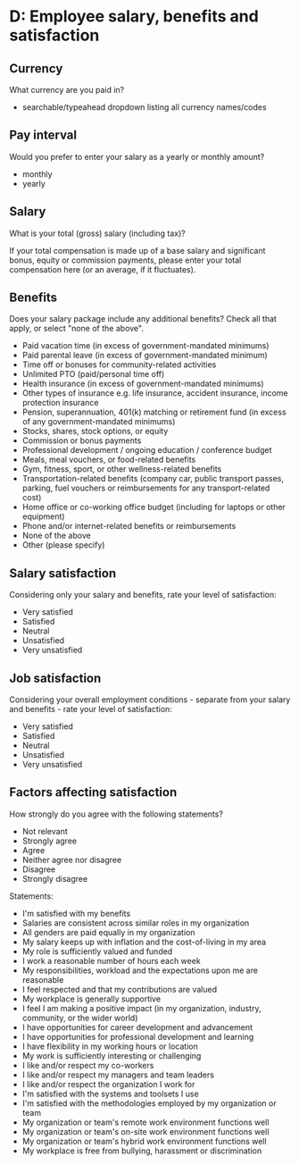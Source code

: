 # D: Employee salary, benefits and satisfaction

## Currency

What currency are you paid in?

- searchable/typeahead dropdown listing all currency names/codes

## Pay interval

Would you prefer to enter your salary as a yearly or monthly amount?

- monthly 
- yearly

## Salary

What is your total (gross) salary (including tax)? 

If your total compensation is made up of a base salary and significant bonus, equity or commission payments, please enter your total compensation here (or an average, if it fluctuates).

## Benefits

Does your salary package include any additional benefits? Check all that apply, or select "none of the above".

- Paid vacation time (in excess of government-mandated minimums)
- Paid parental leave (in excess of government-mandated minimum)
- Time off or bonuses for community-related activities
- Unlimited PTO (paid/personal time off)
- Health insurance (in excess of government-mandated minimums)
- Other types of insurance e.g. life insurance, accident insurance, income protection insurance
- Pension, superannuation, 401(k) matching or retirement fund (in excess of any government-mandated minimums)
- Stocks, shares, stock options, or equity
- Commission or bonus payments
- Professional development / ongoing education / conference budget
- Meals, meal vouchers, or food-related benefits
- Gym, fitness, sport, or other wellness-related benefits
- Transportation-related benefits (company car, public transport passes, parking, fuel vouchers or reimbursements for any transport-related cost)
- Home office or co-working office budget (including for laptops or other equipment)
- Phone and/or internet-related benefits or reimbursements
- None of the above
- Other (please specify)

## Salary satisfaction

Considering only your salary and benefits, rate your level of satisfaction:

- Very satisfied
- Satisfied
- Neutral
- Unsatisfied
- Very unsatisfied

## Job satisfaction

Considering your overall employment conditions - separate from your salary and benefits - rate your level of satisfaction:

- Very satisfied
- Satisfied
- Neutral
- Unsatisfied
- Very unsatisfied

## Factors affecting satisfaction

How strongly do you agree with the following statements? 

- Not relevant
- Strongly agree
- Agree
- Neither agree nor disagree
- Disagree
- Strongly disagree

Statements:

- I'm satisfied with my benefits
- Salaries are consistent across similar roles in my organization
- All genders are paid equally in my organization
- My salary keeps up with inflation and the cost-of-living in my area
- My role is sufficiently valued and funded
- I work a reasonable number of hours each week
- My responsibilities, workload and the expectations upon me are reasonable
- I feel respected and that my contributions are valued
- My workplace is generally supportive
- I feel I am making a positive impact (in my organization, industry, community, or the wider world)
- I have opportunities for career development and advancement
- I have opportunities for professional development and learning
- I have flexibility in my working hours or location
- My work is sufficiently interesting or challenging
- I like and/or respect my co-workers
- I like and/or respect my managers and team leaders
- I like and/or respect the organization I work for
- I'm satisfied with the systems and toolsets I use
- I'm satisfied with the methodologies employed by my organization or team
- My organization or team's remote work environment functions well 
- My organization or team's on-site work environment functions well
- My organization or team's hybrid work environment functions well
- My workplace is free from bullying, harassment or discrimination 

